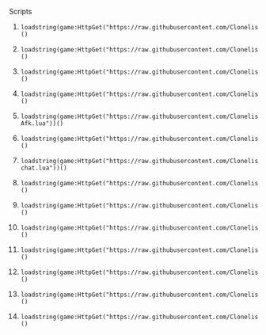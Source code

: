 Scripts
1.     loadstring(game:HttpGet("https://raw.githubusercontent.com/Clonelis/Scripts/refs/heads/main/FullBright.lua"))()
2.     loadstring(game:HttpGet("https://raw.githubusercontent.com/Clonelis/Scripts/refs/heads/main/Stress%20test.lua"))()
3.     loadstring(game:HttpGet("https://raw.githubusercontent.com/Clonelis/Scripts/refs/heads/main/Console.lua"))()
4.     loadstring(game:HttpGet("https://raw.githubusercontent.com/Clonelis/Scripts/refs/heads/main/Aimbot.lua"))()
5.     loadstring(game:HttpGet("https://raw.githubusercontent.com/Clonelis/Scripts/refs/heads/main/Anti-Afk.lua"))()
6.     loadstring(game:HttpGet("https://raw.githubusercontent.com/Clonelis/Scripts/refs/heads/main/Auto%20farm%20infamy.lua"))()
7.     loadstring(game:HttpGet("https://raw.githubusercontent.com/Clonelis/Scripts/refs/heads/main/Clear-chat.lua"))()
8.     loadstring(game:HttpGet("https://raw.githubusercontent.com/Clonelis/Scripts/refs/heads/main/Esp.lua"))()
9.     loadstring(game:HttpGet("https://raw.githubusercontent.com/Clonelis/Scripts/refs/heads/main/Fling.lua"))()
10.     loadstring(game:HttpGet("https://raw.githubusercontent.com/Clonelis/Scripts/refs/heads/main/Ring%20Parts.lua"))()
11.     loadstring(game:HttpGet("https://raw.githubusercontent.com/Clonelis/Scripts/refs/heads/main/Stretch.lua"))()
12.     loadstring(game:HttpGet("https://raw.githubusercontent.com/Clonelis/Scripts/refs/heads/main/Teleport.lua"))()
13.     loadstring(game:HttpGet("https://raw.githubusercontent.com/Clonelis/Scripts/refs/heads/main/bang%20v2.lua"))()
14.     loadstring(game:HttpGet("https://raw.githubusercontent.com/Clonelis/Scripts/refs/heads/main/fly.lua"))()
